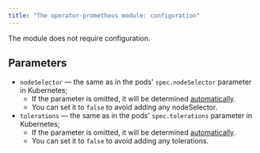 ```yaml
---
title: "The operator-prometheus module: configuration"
---
```


The module does not require configuration.

## Parameters

* `nodeSelector` — the same as in the pods' `spec.nodeSelector` parameter in Kubernetes;
    * If the parameter is omitted, it will be determined [automatically](../../#advanced-scheduling).
    * You can set it to `false` to avoid adding any nodeSelector.
* `tolerations` — the same as in the pods' `spec.tolerations` parameter in Kubernetes;
    * If the parameter is omitted, it will be determined [automatically](../../#advanced-scheduling).
    * You can set it to `false` to avoid adding any tolerations.
